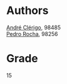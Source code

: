 # Authors
[André Clérigo](https://github.com/andreclerigo), 98485  
[Pedro Rocha](https://github.com/PedroRocha9), 98256

# Grade
15 
